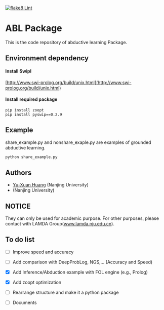 [![flake8 Lint](https://github.com/AbductiveLearning/ABL-Package/actions/workflows/lint.yml/badge.svg?branch=Dev)](https://github.com/AbductiveLearning/ABL-Package/actions/workflows/lint.yml)

# ABL Package

This is the code repository of abductive learning Package.

## Environment dependency 

#### Install Swipl 
[http://www.swi-prolog.org/build/unix.html](http://www.swi-prolog.org/build/unix.html)

#### Install required package

```shell
pip install zoopt
pip install pyswip==0.2.9
```


## Example 
share_example.py and nonshare_exaple.py are examples of grounded abductive learning.

```bash 
python share_example.py
```


## Authors 

- [Yu-Xuan Huang](http://www.lamda.nju.edu.cn/huangyx/) (Nanjing University)
- [](http://www.lamda.nju.edu.cn//) (Nanjing University)


## NOTICE 
They can only be used for academic purpose. For other purposes, please contact with LAMDA Group(www.lamda.nju.edu.cn).

## To do list 

- [ ] Improve speed and accuracy
- [ ] Add comparison with DeepProbLog, NGS,... (Accuracy and Speed)
- [x] Add Inference/Abduction example with FOL engine (e.g., Prolog)
- [x] Add zoopt optimization
- [ ] Rearrange structure and make it a python package
- [ ] Documents

